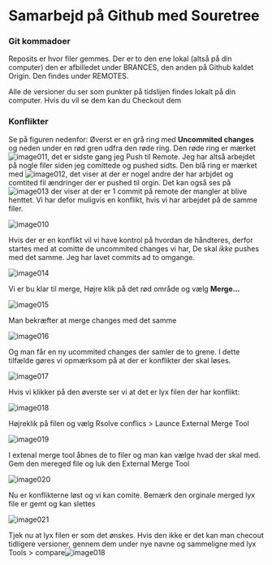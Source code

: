 # Samarbejd på Github med Souretree

### Git kommadoer

Reposits er hvor filer gemmes. Der er to den ene lokal (altså på din computer) den er afbilledet under BRANCES, den anden på Github kaldet Origin. Den findes under REMOTES.

Alle de versioner du ser som punkter på tidslijen findes lokalt på din computer. Hvis du vil se dem kan du Checkout dem

### Konflikter

Se på figuren nedenfor: Øverst er en grå ring med __Uncommited changes__ og neden under en rød gren udfra den røde ring. Den røde ring er mærket ![image011](./image/image011.png), det er sidste gang jeg Push til Remote. Jeg har altså arbejdet på nogle filer siden jeg comittede og pushed sidts. Den blå ring er mærket med ![image012](./image/image012.png), det viser at der er nogel andre der har arbjdet og comtited fil ændringer der er pushed til orgin. Det kan også ses på ![image013](./image/image013.png) der viser at der er 1 commit på remote der mangler at blive henttet. Vi har defor muligvis en konflikt, hvis vi har arbejdet på de samme filer.

![image010](./image/image010.png)

Hvis der er en konflikt vil vi have kontrol på hvordan de håndteres, derfor startes med at comitte de uncommited changes vi har, De skal _ikke_ pushes med det samme. Jeg har lavet commits ad to omgange.

![image014](./image/image014.png)

Vi er bu klar til merge, Højre klik på det rød område og vælg __Merge...__  

![image015](./image/image015.png)

Man bekræfter at merge changes med det samme

![image016](./image/image016.png)

Og man får en ny ucommited changes der samler de to grene. I dette tilfælde gøres vi opmærksom på at der er konflikter der skal løses.

![image017](./image/image017.png)

 Hvis vi klikker på den øverste ser vi at det er lyx filen der har konflikt:

![image018](./image/image018.png)

Højreklik på filen og vælg Rsolve conflics > Launce External Merge Tool

![image019](./image/image019.png)

I extenal merge tool åbnes de to filer og man kan vælge hvad der skal med. Gem den mereged file og luk den External Merge Tool

![image020](./image/image020.png)

Nu er konflikterne løst og vi kan comite. Bemærk den orginale merged lyx file er gemt og kan slettes

![image021](./image/image021.png)

Tjek nu at lyx filen er som det ønskes. Hvis den ikke er det kan man checout tidligere versioner, gennem dem under nye navne og sammeligne med lyx Tools > compare![image018](./image/image018.png)


